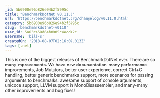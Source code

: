 ```yaml
---
_id: 5b6900e96b826e94b2f5995c
title: "BenchmarkDotNet v0.11.0"
url: 'https://benchmarkdotnet.org/changelog/v0.11.0.html'
category: 5b6900e96b826e94b2f5995c
slug: 'benchmarkdotnet-v0110'
user_id: 5a83ce59d6eb0005c4ecda2c
username: 'bill-s'
createdOn: '2018-08-07T02:16:09.013Z'
tags: [.net]
---
```


This is one of the biggest releases of BenchmarkDotNet ever. There are so many improvements. We have new documentation, many performance improvements, Job Mutators, better user experience, correct Ctrl+C handling, better generic benchmarks support, more scenarios for passing arguments to benchmarks, awesome support of console arguments, unicode support, LLVM support in MonoDisassembler, and many-many other improvements and bug fixes!


